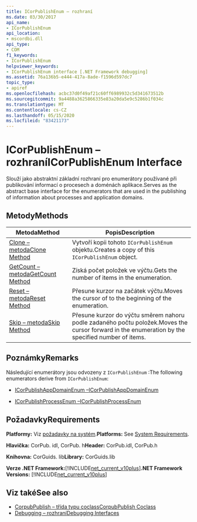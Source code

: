 ```yaml
---
title: ICorPublishEnum – rozhraní
ms.date: 03/30/2017
api_name:
- ICorPublishEnum
api_location:
- mscordbi.dll
api_type:
- COM
f1_keywords:
- ICorPublishEnum
helpviewer_keywords:
- ICorPublishEnum interface [.NET Framework debugging]
ms.assetid: 76a136b5-e444-417a-8ade-f1596d597dc7
topic_type:
- apiref
ms.openlocfilehash: acbc37d0f49af21c60ff6989932c5d341673512b
ms.sourcegitcommit: 9a4488a3625866335e83a20da5e9c5286b1f034c
ms.translationtype: MT
ms.contentlocale: cs-CZ
ms.lasthandoff: 05/15/2020
ms.locfileid: "83421173"
---
```

# <a name="icorpublishenum-interface"></a><span data-ttu-id="e2a11-102">ICorPublishEnum – rozhraní</span><span class="sxs-lookup"><span data-stu-id="e2a11-102">ICorPublishEnum Interface</span></span>
<span data-ttu-id="e2a11-103">Slouží jako abstraktní základní rozhraní pro enumerátory používané při publikování informací o procesech a doménách aplikace.</span><span class="sxs-lookup"><span data-stu-id="e2a11-103">Serves as the abstract base interface for the enumerators that are used in the publishing of information about processes and application domains.</span></span>  
  
## <a name="methods"></a><span data-ttu-id="e2a11-104">Metody</span><span class="sxs-lookup"><span data-stu-id="e2a11-104">Methods</span></span>  
  
|<span data-ttu-id="e2a11-105">Metoda</span><span class="sxs-lookup"><span data-stu-id="e2a11-105">Method</span></span>|<span data-ttu-id="e2a11-106">Popis</span><span class="sxs-lookup"><span data-stu-id="e2a11-106">Description</span></span>|  
|------------|-----------------|  
|[<span data-ttu-id="e2a11-107">Clone – metoda</span><span class="sxs-lookup"><span data-stu-id="e2a11-107">Clone Method</span></span>](icorpublishenum-clone-method.md)|<span data-ttu-id="e2a11-108">Vytvoří kopii tohoto `ICorPublishEnum` objektu.</span><span class="sxs-lookup"><span data-stu-id="e2a11-108">Creates a copy of this `ICorPublishEnum` object.</span></span>|  
|[<span data-ttu-id="e2a11-109">GetCount – metoda</span><span class="sxs-lookup"><span data-stu-id="e2a11-109">GetCount Method</span></span>](icorpublishenum-getcount-method.md)|<span data-ttu-id="e2a11-110">Získá počet položek ve výčtu.</span><span class="sxs-lookup"><span data-stu-id="e2a11-110">Gets the number of items in the enumeration.</span></span>|  
|[<span data-ttu-id="e2a11-111">Reset – metoda</span><span class="sxs-lookup"><span data-stu-id="e2a11-111">Reset Method</span></span>](icorpublishenum-reset-method.md)|<span data-ttu-id="e2a11-112">Přesune kurzor na začátek výčtu.</span><span class="sxs-lookup"><span data-stu-id="e2a11-112">Moves the cursor of to the beginning of the enumeration.</span></span>|  
|[<span data-ttu-id="e2a11-113">Skip – metoda</span><span class="sxs-lookup"><span data-stu-id="e2a11-113">Skip Method</span></span>](icorpublishenum-skip-method.md)|<span data-ttu-id="e2a11-114">Přesune kurzor do výčtu směrem nahoru podle zadaného počtu položek.</span><span class="sxs-lookup"><span data-stu-id="e2a11-114">Moves the cursor forward in the enumeration by the specified number of items.</span></span>|  
  
## <a name="remarks"></a><span data-ttu-id="e2a11-115">Poznámky</span><span class="sxs-lookup"><span data-stu-id="e2a11-115">Remarks</span></span>  
 <span data-ttu-id="e2a11-116">Následující enumerátory jsou odvozeny z `ICorPublishEnum` :</span><span class="sxs-lookup"><span data-stu-id="e2a11-116">The following enumerators derive from `ICorPublishEnum`:</span></span>  
  
- [<span data-ttu-id="e2a11-117">ICorPublishAppDomainEnum –</span><span class="sxs-lookup"><span data-stu-id="e2a11-117">ICorPublishAppDomainEnum</span></span>](icorpublishappdomainenum-interface.md)  
  
- [<span data-ttu-id="e2a11-118">ICorPublishProcessEnum –</span><span class="sxs-lookup"><span data-stu-id="e2a11-118">ICorPublishProcessEnum</span></span>](icorpublishprocessenum-interface.md)  
  
## <a name="requirements"></a><span data-ttu-id="e2a11-119">Požadavky</span><span class="sxs-lookup"><span data-stu-id="e2a11-119">Requirements</span></span>  
 <span data-ttu-id="e2a11-120">**Platformy:** Viz [požadavky na systém](../../get-started/system-requirements.md).</span><span class="sxs-lookup"><span data-stu-id="e2a11-120">**Platforms:** See [System Requirements](../../get-started/system-requirements.md).</span></span>  
  
 <span data-ttu-id="e2a11-121">**Hlavička:** CorPub. idl, CorPub. h</span><span class="sxs-lookup"><span data-stu-id="e2a11-121">**Header:** CorPub.idl, CorPub.h</span></span>  
  
 <span data-ttu-id="e2a11-122">**Knihovna:** CorGuids. lib</span><span class="sxs-lookup"><span data-stu-id="e2a11-122">**Library:** CorGuids.lib</span></span>  
  
 <span data-ttu-id="e2a11-123">**Verze .NET Framework:**[!INCLUDE[net_current_v10plus](../../../../includes/net-current-v10plus-md.md)]</span><span class="sxs-lookup"><span data-stu-id="e2a11-123">**.NET Framework Versions:** [!INCLUDE[net_current_v10plus](../../../../includes/net-current-v10plus-md.md)]</span></span>  
  
## <a name="see-also"></a><span data-ttu-id="e2a11-124">Viz také</span><span class="sxs-lookup"><span data-stu-id="e2a11-124">See also</span></span>

- [<span data-ttu-id="e2a11-125">CorpubPublish – třída typu coclass</span><span class="sxs-lookup"><span data-stu-id="e2a11-125">CorpubPublish Coclass</span></span>](corpubpublish-coclass.md)
- [<span data-ttu-id="e2a11-126">Debugging – rozhraní</span><span class="sxs-lookup"><span data-stu-id="e2a11-126">Debugging Interfaces</span></span>](debugging-interfaces.md)
